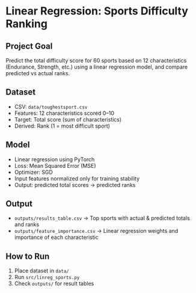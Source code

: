 # Linear Regression: Sports Difficulty Ranking

## Project Goal
Predict the total difficulty score for 60 sports based on 12 characteristics (Endurance, Strength, etc.) using a linear regression model, and compare predicted vs actual ranks.

## Dataset
- CSV: `data/toughestsport.csv`
- Features: 12 characteristics scored 0–10
- Target: Total score (sum of characteristics)
- Derived: Rank (1 = most difficult sport)

## Model
- Linear regression using PyTorch
- Loss: Mean Squared Error (MSE)
- Optimizer: SGD
- Input features normalized only for training stability
- Output: predicted total scores → predicted ranks

## Output
- `outputs/results_table.csv` → Top sports with actual & predicted totals and ranks
- `outputs/feature_importance.csv` → Linear regression weights and importance of each characteristic

## How to Run
1. Place dataset in `data/`
2. Run `src/linreg_sports.py`
3. Check `outputs/` for result tables